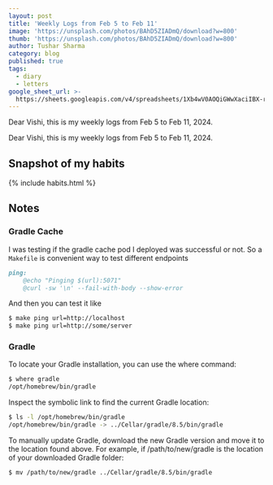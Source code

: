 ```yaml
---
layout: post
title: 'Weekly Logs from Feb 5 to Feb 11'
image: 'https://unsplash.com/photos/BAhD5ZIADmQ/download?w=800'
thumb: 'https://unsplash.com/photos/BAhD5ZIADmQ/download?w=800'
author: Tushar Sharma
category: blog
published: true
tags:
  - diary
  - letters
google_sheet_url: >-
  https://sheets.googleapis.com/v4/spreadsheets/1Xb4wV0AOQiGWwXaciIBX-rkFebzg8DlAcRcClshyAnA/values/Habits!A64:T76?alt=json&key=AIzaSyCgYRKf_apK3TUSYGO9WhQ5dN-ukY4H0gw
---
```


Dear Vishi, this is my weekly logs from Feb 5 to Feb 11, 2024.<!-- truncate_here -->

Dear Vishi, this is my weekly logs from Feb 5 to Feb 11, 2024.


## Snapshot of my habits

{% include habits.html %}

## Notes

### Gradle Cache

I was testing if the gradle cache pod I deployed was successful or not. So a `Makefile` is convenient way to test different endpoints

```markdown
ping:
    @echo "Pinging $(url):5071"
    @curl -sw '\n' --fail-with-body --show-error
```

And then you can test it like 

```bash
$ make ping url=http://localhost
$ make ping url=http://some/server
```

### Gradle 

To locate your Gradle installation, you can use the where command:

```bash
$ where gradle
/opt/homebrew/bin/gradle

```

Inspect the symbolic link to find the current Gradle location:


```bash
$ ls -l /opt/homebrew/bin/gradle 
/opt/homebrew/bin/gradle -> ../Cellar/gradle/8.5/bin/gradle
```

To manually update Gradle, download the new Gradle version and move it to the location found above. For example, if /path/to/new/gradle is the location of your downloaded Gradle folder:

```bash
$ mv /path/to/new/gradle ../Cellar/gradle/8.5/bin/gradle
```

